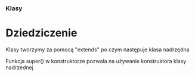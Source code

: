 ### Klasy
<h1>Dziedziczenie</h1>
<p>Klasy tworzymy za pomocą "extends" po czym następuje klasa nadrzędna</p>
<p>Funkcja super() w konstruktorze pozwala na używanie konstruktora klasy nadrzednej</p>